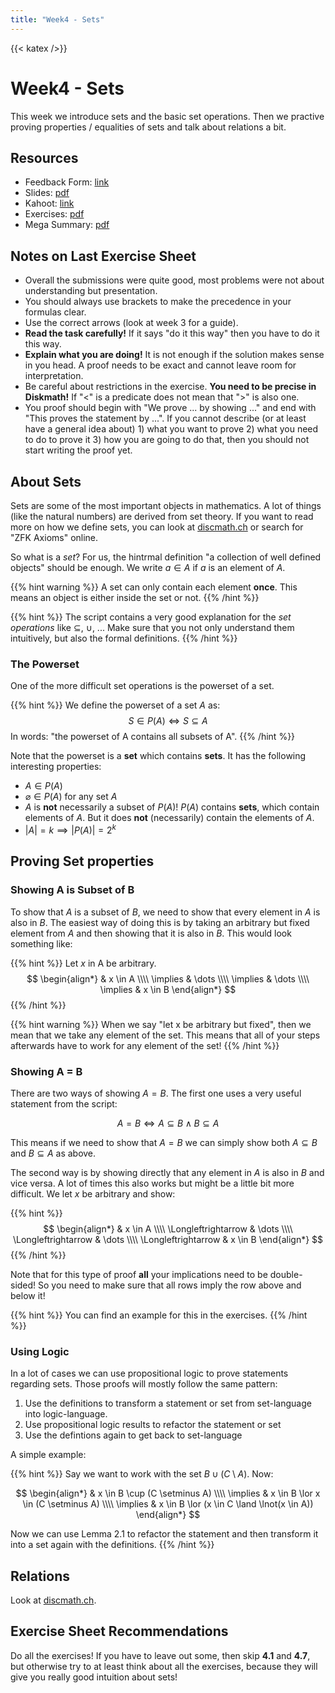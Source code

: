 ```yaml
---
title: "Week4 - Sets"
---
```

{{< katex />}}

# Week4 - Sets

This week we introduce sets and the basic set operations. Then we practive proving properties / equalities of sets and talk about relations a bit.

## Resources

+ Feedback Form: [link](https://docs.google.com/forms/d/e/1FAIpQLScMBTx1By4t7mXx528I7nb5h_opOEFm7qCXl9oZ3G9RFjT87Q/viewform?usp=header)
+ Slides: [pdf](/dm25_resources/week4/slides.pdf)
+ Kahoot: [link](https://create.kahoot.it/details/29670f94-2d08-4235-a7e8-a3d7f869eb05?drawer=)
+ Exercises: [pdf](/dm25_resources/week4/exercises.pdf) 
+ Mega Summary: [pdf](/dm25_resources/week4/mega_summary.pdf)

## Notes on Last Exercise Sheet

+ Overall the submissions were quite good, most problems were not about understanding but presentation.
+ You should always use brackets to make the precedence in your formulas clear.
+ Use the correct arrows (look at week 3 for a guide).
+ **Read the task carefully!** If it says "do it this way" then you have to do it this way.
+ **Explain what you are doing!** It is not enough if the solution makes sense in you head. A proof needs to be exact and cannot leave room for interpretation.
+ Be careful about restrictions in the exercise. **You need to be precise in Diskmath!** If "<" is a predicate does not mean that ">" is also one.
+ You proof should begin with "We prove ... by showing ..." and end with "This proves the statement by ...". If you cannot describe (or at least have a general idea about) 1) what you want to prove 2) what you need to do to prove it 3) how you are going to do that, then you should not start writing the proof yet.

## About Sets

Sets are some of the most important objects in mathematics. A lot of things (like the natural numbers) are derived from set theory.
If you want to read more on how we define sets, you can look at [discmath.ch](https://discmath.ch/content/ch3/sets) or search for "ZFK Axioms" online.

So what is a *set*? For us, the hintrmal definition "a collection of well defined objects" should be enough. We write $a \in A$ if $a$ is an element of $A$.

{{% hint warning %}}
A set can only contain each element **once**. This means an object is either inside the set or not.
{{% /hint %}}

{{% hint %}}
The script contains a very good explanation for the *set operations* like $\subseteq$, $\cup$, ... Make sure that you not only understand them intuitively, but also the formal definitions.
{{% /hint %}}

### The Powerset

One of the more difficult set operations is the powerset of a set. 

{{% hint %}}
We define the powerset of a set $A$ as:
$$
    S \in P(A) \Longleftrightarrow S \subseteq A
$$
In words: "the powerset of A contains all subsets of A". 
{{% /hint %}}

Note that the powerset is a **set** which contains **sets**. It has the following interesting properties:

+ $A \in P(A)$
+ $\varnothing \in P(A)$ for any set $A$
+ $A$ is **not** necessarily a subset of $P(A)$! $P(A)$ contains **sets**, which contain elements of $A$. But it
does **not** (necessarily) contain the elements of $A$.
+ $|A| = k \implies |P(A)| = 2^{k}$

## Proving Set properties

### Showing A is Subset of B

To show that $A$ is a subset of $B$, we need to show that every element in $A$ is also in $B$. The easiest way
of doing this is by taking an arbitrary but fixed element from $A$ and then showing that it is also in $B$.
This would look something like:

{{% hint %}}
Let $x$ in A be arbitrary.
$$
\begin{align*}
    & x \in A \\\\
    \implies & \dots \\\\
    \implies & \dots \\\\
    \implies & x \in B
\end{align*}
$$
{{% /hint %}}

{{% hint warning %}}
When we say "let x be arbitrary but fixed", then we mean that we take any element of the set. This means that
all of your steps afterwards have to work for any element of the set!
{{% /hint %}}

### Showing A = B

There are two ways of showing $A = B$. The first one uses a very useful statement from the script:

$$
A = B \Longleftrightarrow A \subseteq B \land B \subseteq A
$$

This means if we need to show that $A = B$ we can simply show both $A \subseteq B$ and $B \subseteq A$ as above.

The second way is by showing directly that any element in $A$ is also in $B$ and vice versa. A lot of times this also
works but might be a little bit more difficult. We let $x$ be arbitrary and show:

{{% hint %}}
$$
\begin{align*}
     & x \in A \\\\
     \Longleftrightarrow & \dots \\\\
     \Longleftrightarrow & \dots \\\\
     \Longleftrightarrow & x \in B
\end{align*}
$$
{{% /hint %}}

Note that for this type of proof **all** your implications need to be double-sided! So you need to make sure that
all rows imply the row above and below it!

{{% hint %}}
You can find an example for this in the exercises.
{{% /hint %}}


### Using Logic

In a lot of cases we can use propositional logic to prove statements regarding sets. Those proofs will mostly follow the same pattern:

1. Use the definitions to transform a statement or set from set-language into logic-language.
2. Use propositional logic results to refactor the statement or set
3. Use the defintions again to get back to set-language

A simple example:

{{% hint %}}
Say we want to work with the set $B \cup (C \setminus A)$. Now:

$$
\begin{align*}
& x \in B \cup (C \setminus A) \\\\
\implies & x \in B \lor x \in (C \setminus A) \\\\
\implies & x \in B \lor (x \in C \land \lnot(x \in A))
\end{align*}
$$

Now we can use Lemma 2.1 to refactor the statement and then transform it into a set again with the definitions.
{{% /hint %}}

## Relations

Look at [discmath.ch](https://discmath.ch/content/ch3/relations).

## Exercise Sheet Recommendations

Do all the exercises! If you have to leave out some, then skip **4.1** and **4.7**, but otherwise try to at least think about all the exercises, because they will give you really good intuition about sets!